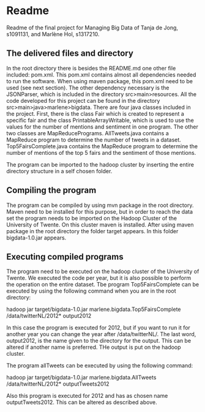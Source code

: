 # Readme

Readme of the final project for Managing Big Data of Tanja de Jong, s1091131, and Marlène Hol, s1317210.

## The delivered files and directory

In the root directory there is besides the README.md one other file included: pom.xml. This pom.xml contains almost all dependencies needed to run the software. When using maven package, this pom.xml need to be used (see next section). The other dependency necessary is the JSONParser, which is included in the directory src>main>resources. All the code developed for this project can be found in the directory src>main>java>marlene>bigdata. There are four java classes included in the project. First, there is the class Fair which is created to represent a specific fair and the class PrintableArrayWritable, which is used to use the values for the number of mentions and sentiment in one program. The other two classes are MapReducePrograms.   AllTweets.java contains a MapReduce program to determine the number of tweets in a dataset. Top5FairsComplete.java contains the MapReduce program to determine the number of mentions of the top 5 fairs and the sentiment of those mentions. 

The program can be imported to the hadoop cluster by inserting the entire directory structure in a self chosen folder. 


## Compiling the program

The program can be compiled by using mvn package in the root directory. Maven need to be installed for this purpose, but in order to reach the data set the program needs to be imported on the Hadoop Cluster of the University of Twente. On this cluster maven is installed. After using maven package in the root directory the folder target appears. In this folder bigdata-1.0.jar appears.

## Executing compiled programs

The program need to be executed on the hadoop cluster of the University of Twente. We executed the code per year, but it is also possible to perform the operation on the entire dataset. Tbe program Top5FairsComplete can be executed by using the following command when you are in the root directory:

hadoop jar target/bigdata-1.0.jar marlene.bigdata.Top5FairsComplete /data/twitterNL/2012* output2012

In this case the program is executed for 2012, but if you want to run it for another year you can change the year after /data/twitterNL/. The last word, output2012, is the name given to the directory for the output. This can be altered if another name is preferred. THe output is put on the hadoop cluster.

The program allTweets can be executed by using the following command:

hadoop jar target/bigdata-1.0.jar marlene.bigdata.AllTweets /data/twitterNL/2012* outputTweets2012

Also this program is executed for 2012 and has as chosen name outputTweets2012. This can be altered as described above.